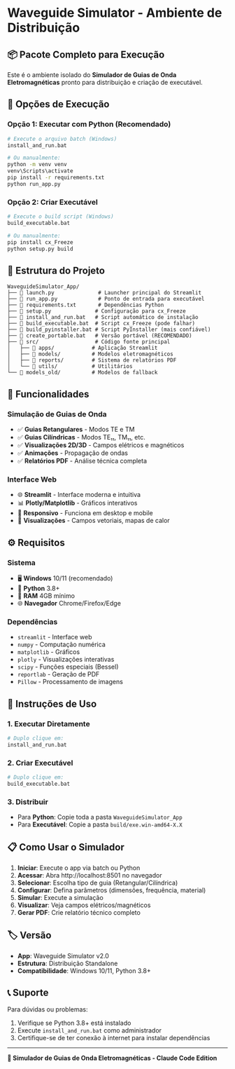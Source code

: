 # Waveguide Simulator - Ambiente de Distribuição

## 📦 **Pacote Completo para Execução**

Este é o ambiente isolado do **Simulador de Guias de Onda Eletromagnéticas** pronto para distribuição e criação de executável.

## 🚀 **Opções de Execução**

### **Opção 1: Executar com Python (Recomendado)**
```bash
# Execute o arquivo batch (Windows)
install_and_run.bat

# Ou manualmente:
python -m venv venv
venv\Scripts\activate
pip install -r requirements.txt
python run_app.py
```

### **Opção 2: Criar Executável**
```bash
# Execute o build script (Windows)
build_executable.bat

# Ou manualmente:
pip install cx_Freeze
python setup.py build
```

## 📁 **Estrutura do Projeto**

```
WaveguideSimulator_App/
├── 📄 launch.py              # Launcher principal do Streamlit
├── 📄 run_app.py             # Ponto de entrada para executável
├── 📄 requirements.txt       # Dependências Python
├── 📄 setup.py              # Configuração para cx_Freeze
├── 🔧 install_and_run.bat   # Script automático de instalação
├── 🔧 build_executable.bat  # Script cx_Freeze (pode falhar)
├── 🔧 build_pyinstaller.bat # Script PyInstaller (mais confiável)
├── 🔧 create_portable.bat   # Versão portável (RECOMENDADO)
├── 📁 src/                  # Código fonte principal
│   ├── 📁 apps/            # Aplicação Streamlit
│   ├── 📁 models/          # Modelos eletromagnéticos
│   ├── 📁 reports/         # Sistema de relatórios PDF
│   └── 📁 utils/           # Utilitários
└── 📁 models_old/          # Modelos de fallback
```

## 🎯 **Funcionalidades**

### **Simulação de Guias de Onda**
- ✅ **Guias Retangulares** - Modos TE e TM
- ✅ **Guias Cilíndricas** - Modos TE₁₁, TM₁₁, etc.
- ✅ **Visualizações 2D/3D** - Campos elétricos e magnéticos
- ✅ **Animações** - Propagação de ondas
- ✅ **Relatórios PDF** - Análise técnica completa

### **Interface Web**
- 🌐 **Streamlit** - Interface moderna e intuitiva
- 📊 **Plotly/Matplotlib** - Gráficos interativos
- 📱 **Responsivo** - Funciona em desktop e mobile
- 🎨 **Visualizações** - Campos vetoriais, mapas de calor

## ⚙️ **Requisitos**

### **Sistema**
- 🖥️ **Windows** 10/11 (recomendado)
- 🐍 **Python** 3.8+
- 💾 **RAM** 4GB mínimo
- 🌐 **Navegador** Chrome/Firefox/Edge

### **Dependências**
- `streamlit` - Interface web
- `numpy` - Computação numérica
- `matplotlib` - Gráficos
- `plotly` - Visualizações interativas
- `scipy` - Funções especiais (Bessel)
- `reportlab` - Geração de PDF
- `Pillow` - Processamento de imagens

## 🔧 **Instruções de Uso**

### **1. Executar Diretamente**
```bash
# Duplo clique em:
install_and_run.bat
```

### **2. Criar Executável**
```bash
# Duplo clique em:
build_executable.bat
```

### **3. Distribuir**
- Para **Python**: Copie toda a pasta `WaveguideSimulator_App`
- Para **Executável**: Copie a pasta `build/exe.win-amd64-X.X`

## 📋 **Como Usar o Simulador**

1. **Iniciar**: Execute o app via batch ou Python
2. **Acessar**: Abra http://localhost:8501 no navegador
3. **Selecionar**: Escolha tipo de guia (Retangular/Cilíndrica)
4. **Configurar**: Defina parâmetros (dimensões, frequência, material)
5. **Simular**: Execute a simulação
6. **Visualizar**: Veja campos elétricos/magnéticos
7. **Gerar PDF**: Crie relatório técnico completo

## 🏷️ **Versão**

- **App**: Waveguide Simulator v2.0
- **Estrutura**: Distribuição Standalone
- **Compatibilidade**: Windows 10/11, Python 3.8+

## 📞 **Suporte**

Para dúvidas ou problemas:
1. Verifique se Python 3.8+ está instalado
2. Execute `install_and_run.bat` como administrador
3. Certifique-se de ter conexão à internet para instalar dependências

---
**🌊 Simulador de Guias de Onda Eletromagnéticas - Claude Code Edition**
